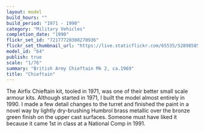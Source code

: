 ```yaml
---
layout: model
build_hours: ""
build_period: "1971 - 1990"
category: "Military Vehicles"
completion_date: "1990"
flickr_set_id: "72177720308270936"
flickr_set_thumbnail_url: "https://live.staticflickr.com/65535/52898585654_18558183ff_m.jpg"
model_id: "64"
publish: true
scale: "1/76"
summary: "British Army Chieftain Mk 2, ca.1969"
title: "Chieftain"
---
```


The Airfix Chieftain kit, tooled in 1971, was one of their better small scale armour kits. Although started in 1971, I built the model almost entirely in 1990. I made a few detail changes to the turret and finished the paint in a novel way by lightly dry-brushing Humbrol brass metallic over the bronze green finish on the upper cast surfaces. Someone must have liked it because it came 1st in class at a National Comp in 1991.
